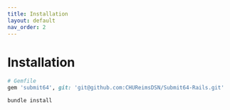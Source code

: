 ```yaml
---
title: Installation
layout: default
nav_order: 2
---
```

# Installation

``` ruby
# Gemfile
gem 'submit64', git: 'git@github.com:CHUReimsDSN/Submit64-Rails.git'
```

```sh
bundle install
```
